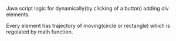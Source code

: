 Java script logic for dynamically(by clicking of a button) adding div elements.

Every element has trajectory of moving(circle or rectangle) which is regolated by math function.
